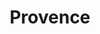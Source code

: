 ---
title: Provence
date: 
draft: false

# descripcion
description : Cruz colgante

materials: Plata 925

color: Plateado

dimensions: 1,5cm

code: 01-03-0152

type: "Aros"

categories: []

price: $3.470,00

# Images
# first image will be shown in the product page
images:
  # - image: "images/path_to_image"
  # La ubicacion de las imagenes es imagenes/Aros/Aros.Microcubic/01-03-0152-provence
  - image: "./images/aros/microcubic/01-03-0152-cruz-colgante_a.jpeg"
  - image: "./images/aros/microcubic/01-03-0152-cruz-colgante_b.jpeg"
---
